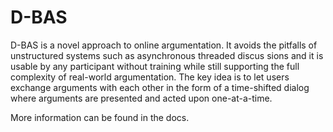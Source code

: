 # D-BAS

D-BAS is a novel approach to online argumentation. It avoids the pitfalls of 
unstructured systems such as asynchronous threaded discus sions and it is usable 
by any participant without training while still supporting the full complexity 
of real-world argumentation. The key idea is to let users exchange arguments 
with each other in the form of a time-shifted dialog where arguments are presented 
and acted upon one-at-a-time.

More information can be found in the docs.